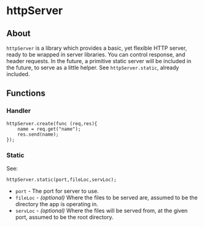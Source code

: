 # httpServer

## About

`httpServer` is a library which provides a basic, yet flexible HTTP server, ready to be wrapped in server libraries. You can control response, and header requests. In the future, a primitive static server will be included in the future, to serve as a little helper. See `httpServer.static`, already included.

## Functions

### Handler

    httpServer.create(func (req,res){
        name = req.get("name");
        res.send(name);
    });

### Static

See:

    httpServer.static(port,fileLoc,servLoc);

- `port` - The port for server to use.
- `fileLoc` - _(optional)_ Where the files to be served are, assumed to be the directory the app is operating in.
- `servLoc` - _(optional)_ Where the files will be served from, at the given port, assumed to be the root directory.